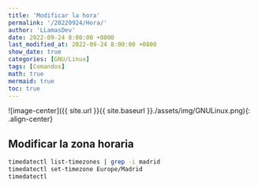 ```yaml
---
title: 'Modificar la hora'
permalink: '/20220924/Hora/'
author: 'LLamasDev'
date: 2022-09-24 8:00:00 +0800
last_modified_at: 2022-09-24 8:00:00 +0800
show_date: true
categories: [GNU/Linux]
tags: [Comandos]
math: true
mermaid: true
toc: true
---
```


![image-center]({{ site.url }}{{ site.baseurl }}./assets/img/GNULinux.png){: .align-center}

## Modificar la zona horaria

```bash
timedatectl list-timezones | grep -i madrid
timedatectl set-timezone Europe/Madrid
timedatectl
```